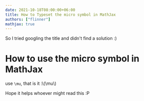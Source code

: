 ```yaml
---
date: 2021-10-18T08:00:00+06:00
title: How to Typeset the micro symbol in MathJax
authors: ["flinner"]
mathjax: true
---
```


So I tried googling the title and didn't find a solution :)

# How to use the micro symbol in MathJax

use `\mu`, that is it :\\(\mu\\)

Hope it helps whoever might read this :P

